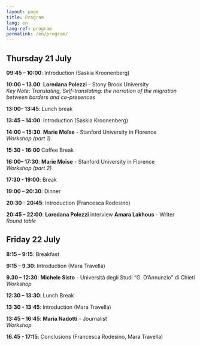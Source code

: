 ```yaml
---
layout: page
title: Program
lang: en
lang-ref: program
permalink: /en/program/
---
```


## **Thursday 21 July**

**09:45 – 10:00**: Introduction (Saskia Kroonenberg)

**10:00 – 13.00**: **Loredana Polezzi** - Stony Brook University <br />
_Key Note_: _Translating, Self-translating: the narration of the migration between borders and co-presences_ 


**13:00– 13:45**: Lunch break

**13:45 – 14:00**: Introduction (Saskia Kroonenberg)

**14:00 – 15:30**: **Marie Moïse** - Stanford University in Florence <br />
_Workshop (part 1)_

**15:30 - 16:00** Coffee Break

**16:00– 17:30**: **Marie Moïse** - Stanford University in Florence <br />
 _Workshop (part 2)_

**17:30 - 19:00**: Break

**19:00 – 20:30**: Dinner

**20:30 - 20:45**: Introduction (Francesca Rodesino)

**20:45 – 22:00**: **Loredana Polezzi** interview **Amara Lakhous** - Writer <br />
_Round table_


## **Friday 22 July**

**8:15 – 9:15**: Breakfast

**9:15 – 9.30**: Introduction (Mara Travella)

**9.30 – 12:30**: **Michele Sisto** - Università degli Studi “G. D’Annunzio” di Chieti <br />
 _Workshop_

**12:30 – 13:30**: Lunch Break

**13:30 - 13:45**: Introduction (Mara Travella)

**13:45 – 16:45**: **Maria Nadotti** - Journalist <br />
_Workshop_

**16.45 - 17:15**: Conclusions (Francesca Rodesino, Mara Travella)


